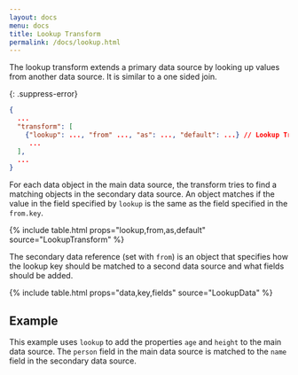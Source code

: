 ```yaml
---
layout: docs
menu: docs
title: Lookup Transform
permalink: /docs/lookup.html
---
```


The lookup transform extends a primary data source by looking up values from another data source. It is similar to a one sided join.

{: .suppress-error}
```json
{
  ...
  "transform": [
    {"lookup": ..., "from" ..., "as": ..., "default": ...} // Lookup Transform
     ...
  ],
  ...
}
```

For each data object in the main data source, the transform tries to find a matching objects in the secondary data source. An object matches if the value in the field specified by `lookup` is the same as the field specified in the `from.key`.

{% include table.html props="lookup,from,as,default" source="LookupTransform" %}

The secondary data reference (set with `from`) is an object that specifies how the lookup key should be matched to a second data source and what fields should be added.

{% include table.html props="data,key,fields" source="LookupData" %}


## Example

This example uses `lookup` to add the properties `age` and `height` to the main data source. The `person` field in the main data source is matched to the `name` field in the secondary data source.

<span class="vl-example" data-name="lookup"></span>

